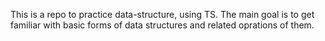 This is a repo to practice data-structure, using TS. The main goal is to get familiar with basic forms of data structures and related oprations of them. 